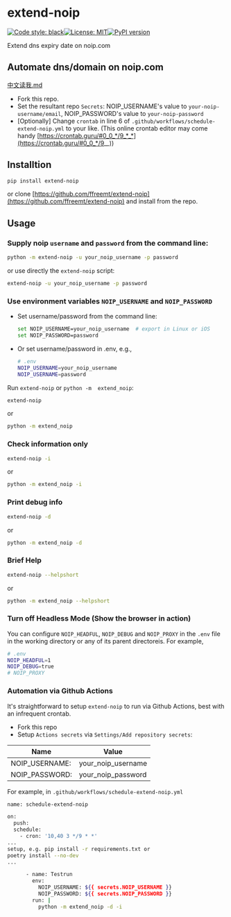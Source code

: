 # extend-noip
[![Code style: black](https://img.shields.io/badge/code%20style-black-000000.svg)](https://github.com/psf/black)[![License: MIT](https://img.shields.io/badge/License-MIT-yellow.svg)](https://opensource.org/licenses/MIT)[![PyPI version](https://badge.fury.io/py/extend-noip.svg)](https://badge.fury.io/py/extend-noip)

Extend dns expiry date on noip.com

## Automate dns/domain on noip.com
[中文读我.md](https://github.com/ffreemt/extend-noip/blob/master/读我.md)

*   Fork this repo.
*   Set the resultant repo `Secrets`: NOIP_USERNAME's value to `your-noip-username/email`, NOIP_PASSWORD's value to `your-noip-password`
*   [Optionally] Change `crontab` in line 6 of `.github/workflows/schedule-extend-noip.yml` to your like. (This online crontab editor may come handy [https://crontab.guru/#0_0_*/9_*_*](https://crontab.guru/#0_0_*/9_*_*))


## Installtion

```bash
pip install extend-noip
```
or clone [https://github.com/ffreemt/extend-noip](https://github.com/ffreemt/extend-noip) and install from the repo.

## Usage
### Supply noip `username` and `password` from the command line:
```bash
python -m extend-noip -u your_noip_username -p password
```
or use directly the ``extend-noip`` script:
```bash
extend-noip -u your_noip_username -p password
```

### Use environment variables `NOIP_USERNAME` and `NOIP_PASSWORD`
*   Set username/password from the command line:
	```bash
	set NOIP_USERNAME=your_noip_username  # export in Linux or iOS
	set NOIP_PASSWORD=password
	```
*   Or set username/password  in .env, e.g.,
	```bash
	# .env
	NOIP_USERNAME=your_noip_username
	NOIP_USERNAME=password

Run `extend-noip` or `python -m  extend_noip`:

```bash
extend-noip
```

or

```bash
python -m extend_noip
```

### Check information only

```bash
extend-noip -i
```

or

```bash
python -m extend_noip -i
```

###  Print debug info

```bash
extend-noip -d
```

or

```bash
python -m extend_noip -d
```

### Brief Help

```bash
extend-noip --helpshort
```

or

```bash
python -m extend_noip --helpshort
```

### Turn off Headless Mode (Show the browser in action)

You can configure `NOIP_HEADFUL`, `NOIP_DEBUG` and `NOIP_PROXY` in the `.env` file in the working directory or any of its parent directoreis. For example,

```bash
# .env
NOIP_HEADFUL=1
NOIP_DEBUG=true
# NOIP_PROXY
```

### Automation via Github Actions

It's straightforward to setup `extend-noip` to run via Github Actions, best with an infrequent crontab.
*   Fork this repo
*   Setup `Actions secrets` via `Settings/Add repository secrets`:

|Name | Value |
|--    | --    |
|NOIP_USERNAME:| your_noip_username|
|NOIP_PASSWORD:| your_noip_password |

For example, in `.github/workflows/schedule-extend-noip.yml`
```bash
name: schedule-extend-noip

on:
  push:
  schedule:
    - cron: '10,40 3 */9 * *'
...
setup, e.g. pip install -r requirements.txt or
poetry install --no-dev
...

      - name: Testrun
        env:
          NOIP_USERNAME: ${{ secrets.NOIP_USERNAME }}
          NOIP_PASSWORD: ${{ secrets.NOIP_PASSWORD }}
        run: |
          python -m extend_noip -d -i

```

<!---
['158.101.140.77 Last Update 2021-02-22 02:34:45 PST',
 '168.138.222.163 Last Update 2021-02-22 03:40:55 PST']

['158.101.140.77 Last Update 2021-02-22 08:39:49 PST',
 '168.138.222.163 Last Update 2021-02-22 08:40:01 PST']

--->